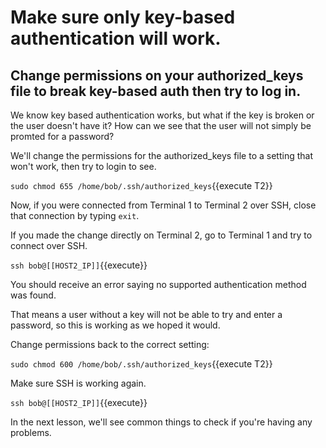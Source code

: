 # Make sure only key-based authentication will work.

## Change permissions on your authorized_keys file to break key-based auth then try to log in.

We know key based authentication works, but what if the key is broken or the user doesn't have it? How can we see that the user will not simply be promted for a password?

We'll change the permissions for the authorized_keys file to a setting that won't work, then try to login to see.

`sudo chmod 655 /home/bob/.ssh/authorized_keys`{{execute T2}}

Now, if you were connected from Terminal 1 to Terminal 2 over SSH, close that connection by typing `exit`.

If you made the change directly on Terminal 2, go to Terminal 1 and try to connect over SSH.

`ssh bob@[[HOST2_IP]]`{{execute}}

You should receive an error saying no supported authentication method was found.

That means a user without a key will not be able to try and enter a password, so this is working as we hoped it would.

Change permissions back to the correct setting:

`sudo chmod 600 /home/bob/.ssh/authorized_keys`{{execute T2}}

Make sure SSH is working again.

`ssh bob@[[HOST2_IP]]`{{execute}}

In the next lesson, we'll see common things to check if you're having any problems.
